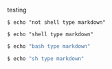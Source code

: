 testing

```
$ echo "not shell type markdown"
```

```shell
$ echo "shell type markdown"
```

```bash
$ echo "bash type markdown"
```

```sh
$ echo "sh type markdown"
```
